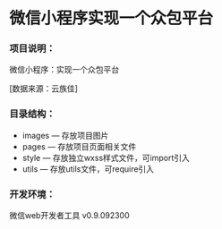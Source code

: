 # 微信小程序实现一个众包平台
### 项目说明：
微信小程序：实现一个众包平台  

[数据来源：云族佳]

### 目录结构：
- images — 存放项目图片
- pages — 存放项目页面相关文件
- style — 存放独立wxss样式文件，可import引入
- utils — 存放utils文件，可require引入


### 开发环境：
微信web开发者工具 v0.9.092300
